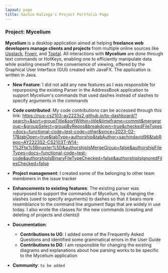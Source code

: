 ```yaml
---
layout: page
title: Sachin Kalinga's Project Portfolio Page
---
```


### Project: Mycelium

**Mycelium** is a desktop application aimed at helping **freelance web developers
manage clients and projects** from multiple online sources like [Upstack](https://upstackhq.com/),
[Fiverr](https://www.fiverr.com/), and [Toptal](https://www.toptal.com/). All interactions
with **Mycelium** are done through text commands or HotKeys, enabling one to efficiently
manipulate data while availing oneself to the convenience of viewing, offered by the
Graphical User Interface (GUI) created with JavaFX. The application is written in Java.


* **New Feature**:`I did not add any new features as I was responsible for repurposing the
existing Parser in the AddressBook application to support Mycelium's commands that used dashes
instead of slashes to specify arguments in the commands

* **Code contributed**: My code contributions can be accessed through this link: https://nus-cs2103-ay2223s2.github.io/tp-dashboard/?search=&sort=groupTitle&sortWithin=title&timeframe=commit&mergegroup=&groupSelect=groupByRepos&breakdown=true&checkedFileTypes=docs~functional-code~test-code~other&since=2023-02-17&tabOpen=true&tabType=authorship&tabAuthor=sachindavid96&tabRepo=AY2223S2-CS2103T-W14-1%2Ftp%5Bmaster%5D&authorshipIsMergeGroup=false&authorshipFileTypes=docs~functional-code~test-code&authorshipIsBinaryFileTypeChecked=false&authorshipIsIgnoredFilesChecked=false

* **Project management**: I created some of the belonging to other
team membmers in the issue tracker 

* **Enhancements to existing features**: The existing parser was repurposed to support the 
commands of Mycelium, by changing the slashes (used to specify arguments) to dashes so that
it bears more resemblance to the command line argument flags that are widely in use today.
I also wrote the classes for the new commands (creating and deleting of projects and clients)l

* **Documentation**:
    * **Contributions to UG**: I added some of the Frequently Asked Questions and identified 
  some grammatical errors in the User Guide
    * **Contributions to DG**: I am responsible for changing the existing diagrams and explanations about
  how parsing works to be specific to the Mycelium application

* **Community**: `to be added`
